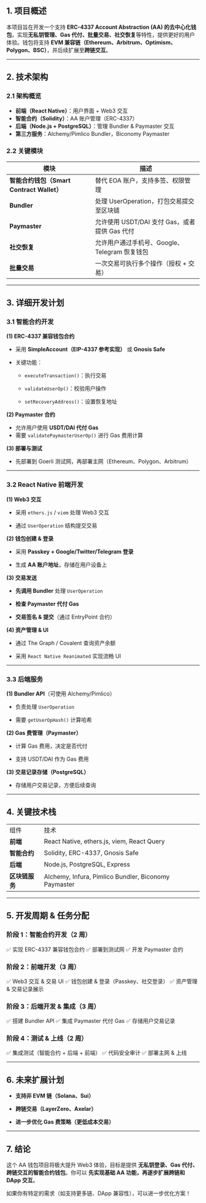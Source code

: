 
## **1. 项目概述**

本项目旨在开发一个支持 **ERC-4337 Account Abstraction (AA) 的去中心化钱包**，实现**无私钥管理、Gas 代付、批量交易、社交恢复**等特性，提供更好的用户体验。钱包将支持 **EVM 兼容链（Ethereum、Arbitrum、Optimism、Polygon、BSC）**，并后续扩展至**跨链交互**。

---

## **2. 技术架构**

### **2.1 架构概览**

- **前端（React Native）**：用户界面 + Web3 交互
- **智能合约（Solidity）**：AA 账户管理（ERC-4337）
- **后端（Node.js + PostgreSQL）**：管理 Bundler & Paymaster 交互
- **第三方服务**：Alchemy/Pimlico Bundler，Biconomy Paymaster
    

### **2.2 关键模块**

| 模块                                | 描述                               |
| --------------------------------- | -------------------------------- |
| **智能合约钱包（Smart Contract Wallet）** | 替代 EOA 账户，支持多签、权限管理              |
| **Bundler**                       | 处理 UserOperation，打包交易提交至区块链      |
| **Paymaster**                     | 允许使用 USDT/DAI 支付 Gas，或者提供 Gas 代付 |
| **社交恢复**                          | 允许用户通过手机号、Google、Telegram 恢复钱包   |
| **批量交易**                          | 一次交易可执行多个操作（授权 + 交易）             |

---

## **3. 详细开发计划**

### **3.1 智能合约开发**

**(1) ERC-4337 兼容钱包合约**

- 采用 **SimpleAccount（EIP-4337 参考实现）** 或 **Gnosis Safe**
    
- 关键功能：
    
    - `executeTransaction()`：执行交易
        
    - `validateUserOp()`：校验用户操作
        
    - `setRecoveryAddress()`：设置恢复地址
        

**(2) Paymaster 合约**

- 允许用户使用 **USDT/DAI 代付 Gas**
- 需要 `validatePaymasterUserOp()` 进行 Gas 费用计算
    

**(3) 部署与测试**

- 先部署到 Goerli 测试网，再部署主网（Ethereum、Polygon、Arbitrum）
    

---

### **3.2 React Native 前端开发**

**(1) Web3 交互**

- 采用 `ethers.js` / `viem` 处理 Web3 交互
    
- 通过 `UserOperation` 结构提交交易
    

**(2) 钱包创建 & 登录**

- 采用 **Passkey + Google/Twitter/Telegram 登录**
    
- 生成 **AA 账户地址**，存储在用户设备上
    

**(3) 交易发送**

- **先调用 Bundler** 处理 `UserOperation`
    
- **检查 Paymaster 代付 Gas**
    
- **交易签名 & 提交**（通过 EntryPoint 合约）
    

**(4) 资产管理 & UI**

- 通过 The Graph / Covalent 查询资产余额
    
- 采用 `React Native Reanimated` 实现流畅 UI
    

---

### **3.3 后端服务**

**(1) Bundler API**（可使用 Alchemy/Pimlico）

- 负责处理 `UserOperation`
    
- 需要 `getUserOpHash()` 计算哈希
    

**(2) Gas 费管理（Paymaster）**

- 计算 Gas 费用，决定是否代付
    
- 支持 USDT/DAI 作为 Gas 费用
    

**(3) 交易记录存储（PostgreSQL）**

- 存储用户交易记录，方便后续查询
    

---

## **4. 关键技术栈**

|           |                                                      |     |
| --------- | ---------------------------------------------------- | --- |
| 组件        | 技术                                                   |     |
| **前端**    | React Native, ethers.js, viem, React Query           |     |
| **智能合约**  | Solidity, ERC-4337, Gnosis Safe                      |     |
| **后端**    | Node.js, PostgreSQL, Express                         |     |
| **区块链服务** | Alchemy, Infura, Pimlico Bundler, Biconomy Paymaster |     |

---

## **5. 开发周期 & 任务分配**

### **阶段 1：智能合约开发（2 周）**

✅ 实现 ERC-4337 兼容钱包合约 ✅ 部署到测试网 ✅ 开发 Paymaster 合约

### **阶段 2：前端开发（3 周）**

✅ Web3 交互 & 交易 UI ✅ 钱包创建 & 登录（Passkey、社交登录） ✅ 资产管理 & 交易记录展示

### **阶段 3：后端开发 & 集成（3 周）**

✅ 搭建 Bundler API ✅ 集成 Paymaster 代付 Gas ✅ 存储用户交易记录

### **阶段 4：测试 & 上线（2 周）**

✅ 集成测试（智能合约 + 后端 + 前端） ✅ 代码安全审计 ✅ 部署主网 & 上线

---

## **6. 未来扩展计划**

- **支持非 EVM 链（Solana、Sui）**
    
- **跨链交易（LayerZero、Axelar）**
    
- **进一步优化 Gas 费策略（更低成本交易）**
    

---

## **7. 结论**

这个 AA 钱包项目将极大提升 Web3 体验，目标是提供 **无私钥登录、Gas 代付、跨链交互的智能合约钱包**。你可以 **先实现基础 AA 功能，再逐步扩展跨链和 DApp 交互**。

如果你有特定的需求（如支持更多链、DApp 兼容性），可以进一步优化方案！